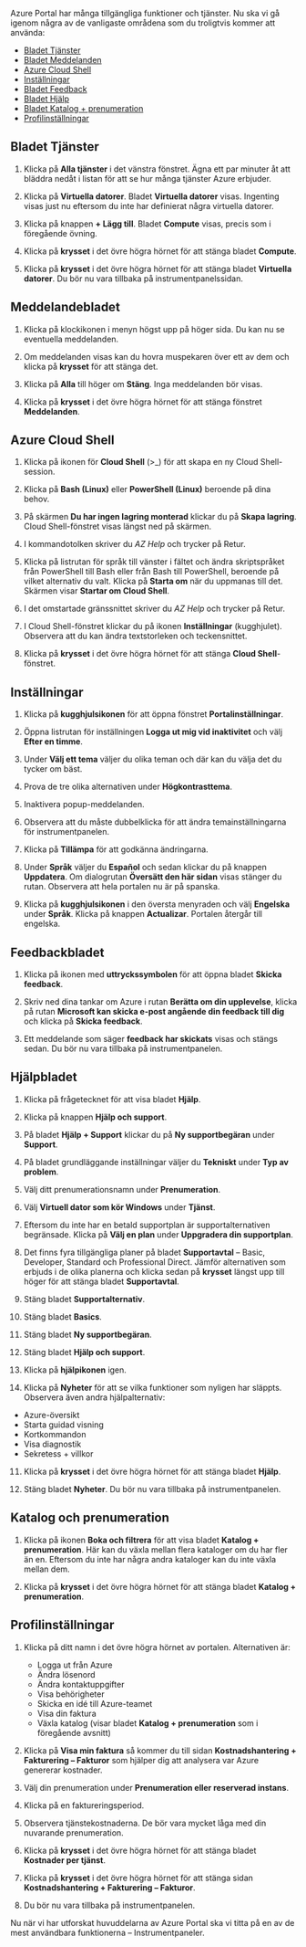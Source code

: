 Azure Portal har många tillgängliga funktioner och tjänster. Nu ska vi gå igenom några av de vanligaste områdena som du troligtvis kommer att använda:

- [Bladet Tjänster](#services-blade)
- [Bladet Meddelanden](#notifications-blade)
- [Azure Cloud Shell](#cloud-shell)
- [Inställningar](#settings-blade)
- [Bladet Feedback](#feedback-blade)
- [Bladet Hjälp](#help-blade)
- [Bladet Katalog + prenumeration](#subscriptions-blade)
- [Profilinställningar](#profile-blade)

<a name="services-blade"></a>

## <a name="services-blade"></a>Bladet Tjänster

1. Klicka på **Alla tjänster** i det vänstra fönstret. Ägna ett par minuter åt att bläddra nedåt i listan för att se hur många tjänster Azure erbjuder.

1. Klicka på **Virtuella datorer**. Bladet **Virtuella datorer** visas. Ingenting visas just nu eftersom du inte har definierat några virtuella datorer.

1. Klicka på knappen **+ Lägg till**. Bladet **Compute** visas, precis som i föregående övning.

1. Klicka på **krysset** i det övre högra hörnet för att stänga bladet **Compute**.

1. Klicka på **krysset** i det övre högra hörnet för att stänga bladet **Virtuella datorer**. Du bör nu vara tillbaka på instrumentpanelssidan.

<a name="notifications-blade"></a>

## <a name="notifications-blade"></a>Meddelandebladet

1. Klicka på klockikonen i menyn högst upp på höger sida. Du kan nu se eventuella meddelanden.

1. Om meddelanden visas kan du hovra muspekaren över ett av dem och klicka på **krysset** för att stänga det.

1. Klicka på **Alla** till höger om **Stäng**. Inga meddelanden bör visas.

1. Klicka på **krysset** i det övre högra hörnet för att stänga fönstret **Meddelanden**.

<a name="cloud-shell"></a>

## <a name="azure-cloud-shell"></a>Azure Cloud Shell

1. Klicka på ikonen för **Cloud Shell** (>_) för att skapa en ny Cloud Shell-session.

1. Klicka på **Bash (Linux)** eller **PowerShell (Linux)** beroende på dina behov.

1. På skärmen **Du har ingen lagring monterad** klickar du på **Skapa lagring**. Cloud Shell-fönstret visas längst ned på skärmen.

1. I kommandotolken skriver du *AZ Help* och trycker på Retur.

1. Klicka på listrutan för språk till vänster i fältet och ändra skriptspråket från PowerShell till Bash eller från Bash till PowerShell, beroende på vilket alternativ du valt. Klicka på **Starta om** när du uppmanas till det. Skärmen visar **Startar om Cloud Shell**.

1. I det omstartade gränssnittet skriver du *AZ Help* och trycker på Retur.

1. I Cloud Shell-fönstret klickar du på ikonen **Inställningar** (kugghjulet). Observera att du kan ändra textstorleken och teckensnittet.

1. Klicka på **krysset** i det övre högra hörnet för att stänga **Cloud Shell**-fönstret.

<a name="settings-blade"></a>

## <a name="settings"></a>Inställningar

1. Klicka på **kugghjulsikonen** för att öppna fönstret **Portalinställningar**.

1. Öppna listrutan för inställningen **Logga ut mig vid inaktivitet** och välj **Efter en timme**.

1. Under **Välj ett tema** väljer du olika teman och där kan du välja det du tycker om bäst.

1. Prova de tre olika alternativen under **Högkontrasttema**.

1. Inaktivera popup-meddelanden.

1. Observera att du måste dubbelklicka för att ändra temainställningarna för instrumentpanelen.

1. Klicka på **Tillämpa** för att godkänna ändringarna.

1. Under **Språk** väljer du **Español‎** och sedan klickar du på knappen **Uppdatera**. Om dialogrutan **Översätt den här sidan** visas stänger du rutan. Observera att hela portalen nu är på spanska.

1. Klicka på **kugghjulsikonen** i den översta menyraden och välj **Engelska** under **Språk**. Klicka på knappen **Actualizar**. Portalen återgår till engelska.

<a name="feedback-blade"></a>

## <a name="feedback-blade"></a>Feedbackbladet

1. Klicka på ikonen med **uttryckssymbolen** för att öppna bladet **Skicka feedback**.

1. Skriv ned dina tankar om Azure i rutan **Berätta om din upplevelse**, klicka på rutan **Microsoft kan skicka e-post angående din feedback till dig** och klicka på **Skicka feedback**.

1. Ett meddelande som säger **feedback har skickats** visas och stängs sedan. Du bör nu vara tillbaka på instrumentpanelen.

<a name="help-blade"></a>

## <a name="help-blade"></a>Hjälpbladet

1. Klicka på frågetecknet för att visa bladet **Hjälp**.

1. Klicka på knappen **Hjälp och support**.

1. På bladet **Hjälp + Support** klickar du på **Ny supportbegäran** under **Support**.

1. På bladet grundläggande inställningar väljer du **Tekniskt** under **Typ av problem**.

1. Välj ditt prenumerationsnamn under **Prenumeration**.

1. Välj **Virtuell dator som kör Windows** under **Tjänst**.

1. Eftersom du inte har en betald supportplan är supportalternativen begränsade. Klicka på **Välj en plan** under **Uppgradera din supportplan**.

1. Det finns fyra tillgängliga planer på bladet **Supportavtal** – Basic, Developer, Standard och Professional Direct. Jämför alternativen som erbjuds i de olika planerna och klicka sedan på **krysset** längst upp till höger för att stänga bladet **Supportavtal**.

1. Stäng bladet **Supportalternativ**.

1. Stäng bladet **Basics**.

1. Stäng bladet **Ny supportbegäran**.

1. Stäng bladet **Hjälp och support**.

1. Klicka på **hjälpikonen** igen.

1. Klicka på **Nyheter** för att se vilka funktioner som nyligen har släppts. Observera även andra hjälpalternativ:

- Azure-översikt
- Starta guidad visning
- Kortkommandon
- Visa diagnostik
- Sekretess + villkor

11. Klicka på **krysset** i det övre högra hörnet för att stänga bladet **Hjälp**.

11. Stäng bladet **Nyheter**. Du bör nu vara tillbaka på instrumentpanelen.

<a name="subscription-blade"></a>

## <a name="directory-and-subscription"></a>Katalog och prenumeration

1. Klicka på ikonen **Boka och filtrera** för att visa bladet **Katalog + prenumeration**.  Här kan du växla mellan flera kataloger om du har fler än en. Eftersom du inte har några andra kataloger kan du inte växla mellan dem.

1. Klicka på **krysset** i det övre högra hörnet för att stänga bladet **Katalog + prenumeration**.

<a name="profile-blade"></a>

## <a name="profile-settings"></a>Profilinställningar

1. Klicka på ditt namn i det övre högra hörnet av portalen. Alternativen är:

    - Logga ut från Azure
    - Ändra lösenord
    - Ändra kontaktuppgifter
    - Visa behörigheter
    - Skicka en idé till Azure-teamet
    - Visa din faktura
    - Växla katalog (visar bladet **Katalog + prenumeration** som i föregående avsnitt)

1. Klicka på **Visa min faktura** så kommer du till sidan **Kostnadshantering + Fakturering – Fakturor** som hjälper dig att analysera var Azure genererar kostnader.

1. Välj din prenumeration under **Prenumeration eller reserverad instans**.

1. Klicka på en faktureringsperiod.

1. Observera tjänstekostnaderna. De bör vara mycket låga med din nuvarande prenumeration.

1. Klicka på **krysset** i det övre högra hörnet för att stänga bladet **Kostnader per tjänst**.

1. Klicka på **krysset** i det övre högra hörnet för att stänga sidan **Kostnadshantering + Fakturering – Fakturor**.

1. Du bör nu vara tillbaka på instrumentpanelen.

Nu när vi har utforskat huvuddelarna av Azure Portal ska vi titta på en av de mest användbara funktionerna – Instrumentpaneler.